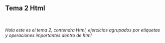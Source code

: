 ## Tema 2 Html
</br>
<p><i>Hola este es el tema 2, contendra Html, ejercicios agrupados por etiquetas y operaciones importantes dentro de html</i></p>

